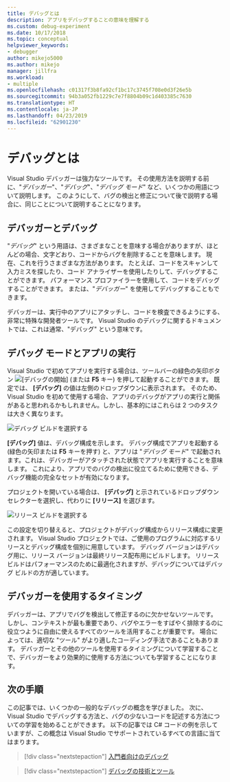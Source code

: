 ```yaml
---
title: デバッグとは
description: アプリをデバッグすることの意味を理解する
ms.custom: debug-experiment
ms.date: 10/17/2018
ms.topic: conceptual
helpviewer_keywords:
- debugger
author: mikejo5000
ms.author: mikejo
manager: jillfra
ms.workload:
- multiple
ms.openlocfilehash: c01317f3b8fa92cf1bc17c3745f708e0d3f26e5b
ms.sourcegitcommit: 94b3a052fb1229c7e7f8804b09c1d403385c7630
ms.translationtype: HT
ms.contentlocale: ja-JP
ms.lasthandoff: 04/23/2019
ms.locfileid: "62901230"
---
```

# <a name="what-is-debugging"></a>デバッグとは

Visual Studio デバッガーは強力なツールです。 その使用方法を説明する前に、"*デバッガー*"、"*デバッグ*"、"*デバッグ モード*" など、いくつかの用語について説明します。 このようにして、バグの検出と修正について後で説明する場合に、同じことについて説明することになります。

## <a name="debugger-vs-debugging"></a>デバッガーとデバッグ

"*デバッグ*" という用語は、さまざまなことを意味する場合がありますが、ほとんどの場合、文字どおり、コードからバグを削除することを意味します。 現在、これを行うさまざまな方法があります。 たとえば、コードをスキャンして入力ミスを探したり、コード アナライザーを使用したりして、デバッグすることができます。 パフォーマンス プロファイラーを使用して、コードをデバッグすることができます。 または、"*デバッガー*" を使用してデバッグすることもできます。

デバッガーは、実行中のアプリにアタッチし、コードを検査できるようにする、非常に特殊な開発者ツールです。 Visual Studio のデバッグに関するドキュメントでは、これは通常、"デバッグ" という意味です。

## <a name="debug-mode-vs-running-your-app"></a>デバッグ モードとアプリの実行

Visual Studio で初めてアプリを実行する場合は、ツールバーの緑色の矢印ボタン ![[デバッグの開始]](../debugger/media/dbg-tour-start-debugging.png "[デバッグの開始]") (または **F5** キー) を押して起動することができます。 既定では、 **[デバッグ]** の値は左側のドロップダウンに表示されます。 そのため、Visual Studio を初めて使用する場合、アプリのデバッグがアプリの実行と関係があると思われるかもしれません。しかし、基本的にはこれらは 2 つのタスクは大きく異なります。

![デバッグ ビルドを選択する](../debugger/media/what-is-debugging-debug-build.png)

**[デバッグ]** 値は、デバッグ構成を示します。 デバッグ構成でアプリを起動する (緑色の矢印または **F5** キーを押す) と、アプリは "*デバッグ モード*" で起動されます。これは、デバッガーがアタッチされた状態でアプリを実行することを意味します。 これにより、アプリでのバグの検出に役立てるために使用できる、デバッグ機能の完全なセットが有効になります。

プロジェクトを開いている場合は、 **[デバッグ]** と示されているドロップダウン セレクターを選択し、代わりに **[リリース]** を選びます。

![リリース ビルドを選択する](../debugger/media/what-is-debugging-release-build.png)

この設定を切り替えると、プロジェクトがデバッグ構成からリリース構成に変更されます。 Visual Studio プロジェクトでは、ご使用のプログラムに対応するリリースとデバッグ構成を個別に用意しています。 デバッグ バージョンはデバッグ用に、リリース バージョンは最終リリース配布用にビルドします。 リリース ビルドはパフォーマンスのために最適化されますが、デバッグについてはデバッグ ビルドの方が適しています。

## <a name="when-to-use-a-debugger"></a>デバッガーを使用するタイミング

デバッガーは、アプリでバグを検出して修正するのに欠かせないツールです。 しかし、コンテキストが最も重要であり、バグやエラーをすばやく排除するのに役立つように自由に使えるすべてのツールを活用することが重要です。 場合によっては、適切な "ツール" がより適したコーディング手法であることもあります。 デバッガーとその他のツールを使用するタイミングについて学習することで、デバッガーをより効果的に使用する方法についても学習することになります。

## <a name="next-steps"></a>次の手順

この記事では、いくつかの一般的なデバッグの概念を学びました。 次に、Visual Studio でデバッグする方法と、バグの少ないコードを記述する方法についての学習を始めることができます。 以下の記事では C# コードの例を示していますが、この概念は Visual Studio でサポートされているすべての言語に当てはまります。

> [!div class="nextstepaction"]
> [入門者向けのデバッグ](../debugger/debugging-absolute-beginners.md)

> [!div class="nextstepaction"]
> [デバッグの技術とツール](../debugger/write-better-code-with-visual-studio.md)

